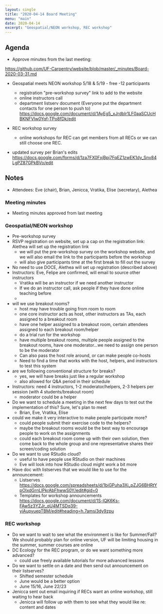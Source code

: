 ```yaml
---
layout: single
title: "2020-04-14 Board Meeting"
menu: "main"
date: 2020-04-14
excerpt: "Geospatial/NEON workshop, REC workshop"
---
```

## Agenda


* Approve minutes from the last meeting:

https://github.com/UF-Carpentry/website/blob/master/_minutes/Board-2020-03-31.md

* Geospatial meets NEON workshop 5/18 & 5/19 - free -12 participants
    * registration "pre-workshop survey" link to add to the website
    * online instructors call
    * department listserv document (Everyone put the department contacts for one person to push to) https://docs.google.com/document/d/1AyEg5_xJrdbIr1LF0aaSCUcHBKNFVlw0Yqf-TPo8fDk/edit

* REC workshop survey
    * online workshops for REC can get members from all RECs or we can still choose one REC.
* updated survey per Brian's edits
https://docs.google.com/forms/d/1za7FX0FxjBpj7FqEZ1zwEK1dy_Snv84LgPZ87GPkBVo/edit

## Notes

* Attendees: Eve (chair), Brian, Jenicca, Vratika, Elise (secretary), Alethea

### Meeting minutes
* Meeting minutes approved from last meeting

### Geospatial/NEON workshop
* Pre-workshop survey
* RSVP registration on website, set up a cap on the registration link: Alethea will set up the registration link
    * we will put the pre-workshop survey on the workshop website, and we will also email the link to the participants before the workshop
    * will also give participants time at the first break to fill out the survey
* No need to use DOCE, Alethea will set up registration (described above)
* Instructors: Eve, Felipe are confirmed, will email to source other instructors
    * Vratika will be an instructor if we need another instructor
    * If we do an instructor call, ask people if they have done online teaching before
    * 
* will we use breakout rooms?
    * host may have trouble going from room to room
    * one core instructor acts as host, other instructors as TAs, each assigned to a breakout room
    * have one helper assigned to a breakout room, certain attendees assigned to each breakout room/helper
    * do a trial run for the workshop
    * have multiple breakout rooms, multiple people assigned to the breakout rooms, have one moderator...we need to assign one person to be the moderator
    * Can also pass the host role around, or can make people co-hosts
    * Need to find a time that works with the host, helpers, and instructors to test this system
* are we following conventional structure for breaks?
    * yes, we will have breaks just like a regular workshop
    * also allowed for Q&A period in their schedule
* Instructors: need 4 instructors, 1-2 moderator/helpers, 2-3 helpers per session (with 4 students/breakout room)
    * moderator could be a helper
* Do we want to schedule a meeting in the next few days to test out the implementation of this? Sure, let's plan to meet
    * Brian, Eve, Vratika, Elise
* could we make it very interactive to make people participate more? 
    * could people submit their exercise code to the helpers?
    * maybe the breakout rooms would be the best way to encourage people to work on the assignments
    * could each breakout room come up with their own solution, then come back to the whole group and one representative shares their screen/coding solution
* Do we want to use RStudio cloud? 
    * useful to have people use RStudio on their machines
    * Eve will look into how RStudio cloud might work a bit more
* Have doc with listserves that we would like to use for the announcement:
    * Listserves https://docs.google.com/spreadsheets/d/1biGPuha3Xj_pZJG6BHRtYpOIxdGrnLlPkrAbFhwwS0Y/edit#gid=0
    * Templates for workshop announcements
https://docs.google.com/document/d/1S-lQK6Ks-FAw5z3YZJr_qU4MTSDq39-yiAupyuepTBM/edit#heading=h.7amsi3dy9zpu


### REC workshop
* Do we want to wait to see what the environment is like for Summer/Fall? We should probably plan for online version, UF will be limiting housing in the summer, summer courses are online
* DC Ecology for the REC program, or do we want something more advanced?
    * could use freely available tutorials for more advanced lessons
* Do we want to settle on a date and then send out announcement on their listserves?
    * Shifted semester schedule
    * June would be a better option
    * June 15/16, June 22/23
* Jenicca sent out email inquiring if RECs want an online workshop, still waiting to hear back
    * Jenicca will follow up with them to see what they would like re: content and dates




